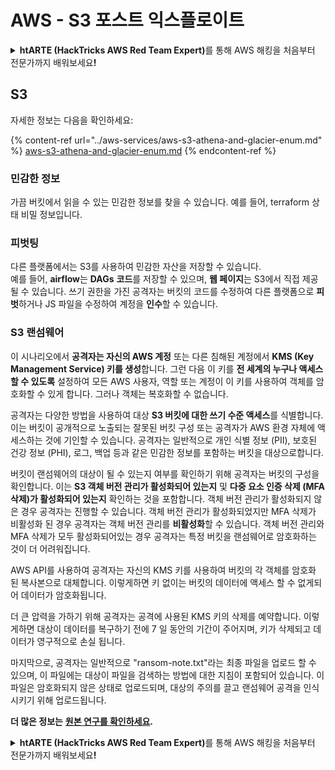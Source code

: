 # AWS - S3 포스트 익스플로이트

<details>

<summary><strong>htARTE (HackTricks AWS Red Team Expert)</strong>를 통해 AWS 해킹을 처음부터 전문가까지 배워보세요<strong>!</strong></summary>

HackTricks를 지원하는 다른 방법:

* **회사를 HackTricks에서 광고하거나 HackTricks를 PDF로 다운로드**하려면 [**SUBSCRIPTION PLANS**](https://github.com/sponsors/carlospolop)를 확인하세요!
* [**공식 PEASS & HackTricks 스웨그**](https://peass.creator-spring.com)를 얻으세요.
* 독점적인 [**NFTs**](https://opensea.io/collection/the-peass-family) 컬렉션인 [**The PEASS Family**](https://opensea.io/collection/the-peass-family)를 발견하세요.
* 💬 [**Discord 그룹**](https://discord.gg/hRep4RUj7f) 또는 [**텔레그램 그룹**](https://t.me/peass)에 **참여**하거나 **Twitter** 🐦 [**@hacktricks_live**](https://twitter.com/hacktricks_live)를 **팔로우**하세요.
* **HackTricks**와 **HackTricks Cloud** github 저장소에 PR을 제출하여 **해킹 트릭을 공유**하세요.

</details>

## S3

자세한 정보는 다음을 확인하세요:

{% content-ref url="../aws-services/aws-s3-athena-and-glacier-enum.md" %}
[aws-s3-athena-and-glacier-enum.md](../aws-services/aws-s3-athena-and-glacier-enum.md)
{% endcontent-ref %}

### 민감한 정보

가끔 버킷에서 읽을 수 있는 민감한 정보를 찾을 수 있습니다. 예를 들어, terraform 상태 비밀 정보입니다.

### 피벗팅

다른 플랫폼에서는 S3를 사용하여 민감한 자산을 저장할 수 있습니다.\
예를 들어, **airflow**는 **DAGs** **코드**를 저장할 수 있으며, **웹 페이지**는 S3에서 직접 제공될 수 있습니다. 쓰기 권한을 가진 공격자는 버킷의 코드를 수정하여 다른 플랫폼으로 **피벗**하거나 JS 파일을 수정하여 계정을 **인수**할 수 있습니다.

### S3 랜섬웨어

이 시나리오에서 **공격자는 자신의 AWS 계정** 또는 다른 침해된 계정에서 **KMS (Key Management Service) 키를 생성**합니다. 그런 다음 이 키를 **전 세계의 누구나 액세스할 수 있도록** 설정하여 모든 AWS 사용자, 역할 또는 계정이 이 키를 사용하여 객체를 암호화할 수 있게 합니다. 그러나 객체는 복호화할 수 없습니다.

공격자는 다양한 방법을 사용하여 대상 **S3 버킷에 대한 쓰기 수준 액세스**를 식별합니다. 이는 버킷이 공개적으로 노출되는 잘못된 버킷 구성 또는 공격자가 AWS 환경 자체에 액세스하는 것에 기인할 수 있습니다. 공격자는 일반적으로 개인 식별 정보 (PII), 보호된 건강 정보 (PHI), 로그, 백업 등과 같은 민감한 정보를 포함하는 버킷을 대상으로합니다.

버킷이 랜섬웨어의 대상이 될 수 있는지 여부를 확인하기 위해 공격자는 버킷의 구성을 확인합니다. 이는 **S3 객체 버전 관리가 활성화되어 있는지** 및 **다중 요소 인증 삭제 (MFA 삭제)가 활성화되어 있는지** 확인하는 것을 포함합니다. 객체 버전 관리가 활성화되지 않은 경우 공격자는 진행할 수 있습니다. 객체 버전 관리가 활성화되었지만 MFA 삭제가 비활성화 된 경우 공격자는 객체 버전 관리를 **비활성화**할 수 있습니다. 객체 버전 관리와 MFA 삭제가 모두 활성화되어있는 경우 공격자는 특정 버킷을 랜섬웨어로 암호화하는 것이 더 어려워집니다.

AWS API를 사용하여 공격자는 자신의 KMS 키를 사용하여 버킷의 각 객체를 암호화 된 복사본으로 대체합니다. 이렇게하면 키 없이는 버킷의 데이터에 액세스 할 수 없게되어 데이터가 암호화됩니다.

더 큰 압력을 가하기 위해 공격자는 공격에 사용된 KMS 키의 삭제를 예약합니다. 이렇게하면 대상이 데이터를 복구하기 전에 7 일 동안의 기간이 주어지며, 키가 삭제되고 데이터가 영구적으로 손실 됩니다.

마지막으로, 공격자는 일반적으로 "ransom-note.txt"라는 최종 파일을 업로드 할 수 있으며, 이 파일에는 대상이 파일을 검색하는 방법에 대한 지침이 포함되어 있습니다. 이 파일은 암호화되지 않은 상태로 업로드되며, 대상의 주의를 끌고 랜섬웨어 공격을 인식시키기 위해 업로드됩니다.

**더 많은 정보는** [**원본 연구를 확인하세요**](https://rhinosecuritylabs.com/aws/s3-ransomware-part-1-attack-vector/)**.**

<details>

<summary><strong>htARTE (HackTricks AWS Red Team Expert)</strong>를 통해 AWS 해킹을 처음부터 전문가까지 배워보세요<strong>!</strong></summary>

HackTricks를 지원하는 다른 방법:

* **회사를 HackTricks에서 광고하거나 HackTricks를 PDF로 다운로드**하려면 [**SUBSCRIPTION PLANS**](https://github.com/sponsors/carlospolop)를 확인하세요!
* [**공식 PEASS & HackTricks 스웨그**](https://peass.creator-spring.com)를 얻으세요.
* 독점적인 [**NFTs**](https://opensea.io/collection/the-peass-family) 컬렉션인 [**The PEASS Family**](https://opensea.io/collection/the-peass-family)를 발견하세요.
* 💬 [**Discord 그룹**](https://discord.gg/hRep4RUj7f) 또는 [**텔레그램 그룹**](https://t.me/peass)에 **참여**하거나 **Twitter** 🐦 [**@hacktricks_live**](https://twitter.com/hacktricks_live)를 **팔로우**하세요.
* **HackTricks**와 **HackTricks Cloud** github 저장소에 PR을 제출하여 **해킹 트릭을 공유**하세요.

</details>

